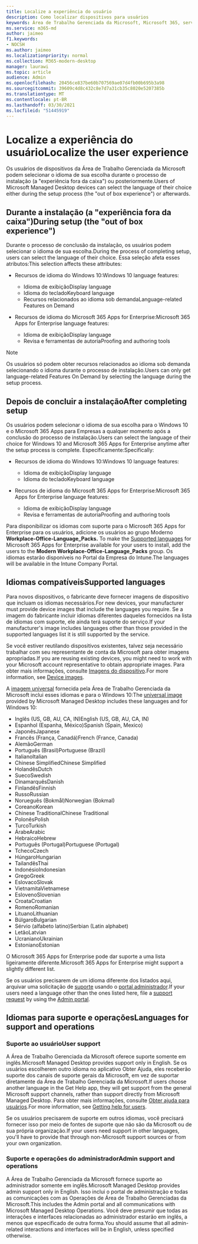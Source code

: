 ```yaml
---
title: Localize a experiência do usuário
description: Como localizar dispositivos para usuários
keywords: Área de Trabalho Gerenciada da Microsoft, Microsoft 365, serviço, documentação
ms.service: m365-md
author: jaimeo
f1.keywords:
- NOCSH
ms.author: jaimeo
ms.localizationpriority: normal
ms.collection: M365-modern-desktop
manager: laurawi
ms.topic: article
audience: Admin
ms.openlocfilehash: 20456ce837be60b707569ae07d4fb00b695b3a98
ms.sourcegitcommit: 39609c4d8c432c8e7d7a31cb35c8020e5207385b
ms.translationtype: MT
ms.contentlocale: pt-BR
ms.lasthandoff: 03/30/2021
ms.locfileid: "51445919"
---
```

# <a name="localize-the-user-experience"></a><span data-ttu-id="40abf-104">Localize a experiência do usuário</span><span class="sxs-lookup"><span data-stu-id="40abf-104">Localize the user experience</span></span>

<span data-ttu-id="40abf-105">Os usuários de dispositivos da Área de Trabalho Gerenciada da Microsoft podem selecionar o idioma de sua escolha durante o processo de instalação (a "experiência fora da caixa") ou posteriormente.</span><span class="sxs-lookup"><span data-stu-id="40abf-105">Users of Microsoft Managed Desktop devices can select the language of their choice either during the setup process (the "out of box experience") or afterwards.</span></span>

## <a name="during-setup-the-out-of-box-experience"></a><span data-ttu-id="40abf-106">Durante a instalação (a "experiência fora da caixa")</span><span class="sxs-lookup"><span data-stu-id="40abf-106">During setup (the "out of box experience")</span></span>

<span data-ttu-id="40abf-107">Durante o processo de conclusão da instalação, os usuários podem selecionar o idioma de sua escolha.</span><span class="sxs-lookup"><span data-stu-id="40abf-107">During the process of completing setup, users can select the language of their choice.</span></span> <span data-ttu-id="40abf-108">Essa seleção afeta esses atributos:</span><span class="sxs-lookup"><span data-stu-id="40abf-108">This selection affects these attributes:</span></span>

- <span data-ttu-id="40abf-109">Recursos de idioma do Windows 10:</span><span class="sxs-lookup"><span data-stu-id="40abf-109">Windows 10 language features:</span></span>
    - <span data-ttu-id="40abf-110">Idioma de exibição</span><span class="sxs-lookup"><span data-stu-id="40abf-110">Display language</span></span>
    - <span data-ttu-id="40abf-111">Idioma do teclado</span><span class="sxs-lookup"><span data-stu-id="40abf-111">Keyboard language</span></span>
    - <span data-ttu-id="40abf-112">Recursos relacionados ao idioma sob demanda</span><span class="sxs-lookup"><span data-stu-id="40abf-112">Language-related Features on Demand</span></span>

- <span data-ttu-id="40abf-113">Recursos de idioma do Microsoft 365 Apps for Enterprise:</span><span class="sxs-lookup"><span data-stu-id="40abf-113">Microsoft 365 Apps for Enterprise language features:</span></span>
    - <span data-ttu-id="40abf-114">Idioma de exibição</span><span class="sxs-lookup"><span data-stu-id="40abf-114">Display language</span></span>
    - <span data-ttu-id="40abf-115">Revisa e ferramentas de autoria</span><span class="sxs-lookup"><span data-stu-id="40abf-115">Proofing and authoring tools</span></span>

> [!NOTE]
> <span data-ttu-id="40abf-116">Os usuários só podem obter recursos relacionados ao idioma sob demanda selecionando o idioma durante o processo de instalação.</span><span class="sxs-lookup"><span data-stu-id="40abf-116">Users can only get language-related Features On Demand by selecting the language during the setup process.</span></span>

## <a name="after-completing-setup"></a><span data-ttu-id="40abf-117">Depois de concluir a instalação</span><span class="sxs-lookup"><span data-stu-id="40abf-117">After completing setup</span></span>

<span data-ttu-id="40abf-118">Os usuários podem selecionar o idioma de sua escolha para o Windows 10 e o Microsoft 365 Apps para Empresas a qualquer momento após a conclusão do processo de instalação.</span><span class="sxs-lookup"><span data-stu-id="40abf-118">Users can select the language of their choice for Windows 10 and Microsoft 365 Apps for Enterprise anytime after the setup process is complete.</span></span> <span data-ttu-id="40abf-119">Especificamente:</span><span class="sxs-lookup"><span data-stu-id="40abf-119">Specifically:</span></span>

- <span data-ttu-id="40abf-120">Recursos de idioma do Windows 10:</span><span class="sxs-lookup"><span data-stu-id="40abf-120">Windows 10 language features:</span></span>
    - <span data-ttu-id="40abf-121">Idioma de exibição</span><span class="sxs-lookup"><span data-stu-id="40abf-121">Display language</span></span>
    - <span data-ttu-id="40abf-122">Idioma do teclado</span><span class="sxs-lookup"><span data-stu-id="40abf-122">Keyboard language</span></span>

- <span data-ttu-id="40abf-123">Recursos de idioma do Microsoft 365 Apps for Enterprise:</span><span class="sxs-lookup"><span data-stu-id="40abf-123">Microsoft 365 Apps for Enterprise language features:</span></span>
    - <span data-ttu-id="40abf-124">Idioma de exibição</span><span class="sxs-lookup"><span data-stu-id="40abf-124">Display language</span></span>
    - <span data-ttu-id="40abf-125">Revisa e ferramentas de autoria</span><span class="sxs-lookup"><span data-stu-id="40abf-125">Proofing and authoring tools</span></span>

<span data-ttu-id="40abf-126">Para disponibilizar os idiomas com suporte para o Microsoft 365 Apps for Enterprise para os usuários, adicione os usuários ao grupo Moderno **Workplace-Office-Language_Packs.** [](#supported-languages)</span><span class="sxs-lookup"><span data-stu-id="40abf-126">To make the [Supported languages](#supported-languages) for Microsoft 365 Apps for Enterprise available for your users to install, add the users to the **Modern Workplace-Office-Language_Packs** group.</span></span> <span data-ttu-id="40abf-127">Os idiomas estarão disponíveis no Portal da Empresa do Intune.</span><span class="sxs-lookup"><span data-stu-id="40abf-127">The languages will be available in the Intune Company Portal.</span></span>


## <a name="supported-languages"></a><span data-ttu-id="40abf-128">Idiomas compatíveis</span><span class="sxs-lookup"><span data-stu-id="40abf-128">Supported languages</span></span>

<span data-ttu-id="40abf-129">Para novos dispositivos, o fabricante deve fornecer imagens de dispositivo que incluam os idiomas necessários.</span><span class="sxs-lookup"><span data-stu-id="40abf-129">For new devices, your manufacturer must provide device images that include the languages you require.</span></span> <span data-ttu-id="40abf-130">Se a imagem do fabricante incluir idiomas diferentes daqueles fornecidos na lista de idiomas com suporte, ele ainda terá suporte do serviço.</span><span class="sxs-lookup"><span data-stu-id="40abf-130">If your manufacturer's image includes languages other than those provided in the supported languages list it is still supported by the service.</span></span>

<span data-ttu-id="40abf-131">Se você estiver reutilando dispositivos existentes, talvez seja necessário trabalhar com seu representante de conta da Microsoft para obter imagens apropriadas.</span><span class="sxs-lookup"><span data-stu-id="40abf-131">If you are reusing existing devices, you might need to work with your Microsoft account representative to obtain appropriate images.</span></span> <span data-ttu-id="40abf-132">Para obter mais informações, consulte [Imagens do dispositivo](../service-description/device-images.md).</span><span class="sxs-lookup"><span data-stu-id="40abf-132">For more information, see [Device images](../service-description/device-images.md).</span></span>

<span data-ttu-id="40abf-133">A [imagem universal](../service-description/device-images.md#universal-image) fornecida pela Área de Trabalho Gerenciada da Microsoft inclui esses idiomas e para o Windows 10:</span><span class="sxs-lookup"><span data-stu-id="40abf-133">The [universal image](../service-description/device-images.md#universal-image) provided by Microsoft Managed Desktop includes these languages and for Windows 10:</span></span>

- <span data-ttu-id="40abf-134">Inglês (US, GB, AU, CA, IN)</span><span class="sxs-lookup"><span data-stu-id="40abf-134">English (US, GB, AU, CA, IN)</span></span>
- <span data-ttu-id="40abf-135">Espanhol (Espanha, México)</span><span class="sxs-lookup"><span data-stu-id="40abf-135">Spanish (Spain, Mexico)</span></span>
- <span data-ttu-id="40abf-136">Japonês</span><span class="sxs-lookup"><span data-stu-id="40abf-136">Japanese</span></span>
- <span data-ttu-id="40abf-137">Francês (França, Canadá)</span><span class="sxs-lookup"><span data-stu-id="40abf-137">French (France, Canada)</span></span>
- <span data-ttu-id="40abf-138">Alemão</span><span class="sxs-lookup"><span data-stu-id="40abf-138">German</span></span>
- <span data-ttu-id="40abf-139">Português (Brasil)</span><span class="sxs-lookup"><span data-stu-id="40abf-139">Portuguese (Brazil)</span></span>
- <span data-ttu-id="40abf-140">Italiano</span><span class="sxs-lookup"><span data-stu-id="40abf-140">Italian</span></span>
- <span data-ttu-id="40abf-141">Chinese Simplified</span><span class="sxs-lookup"><span data-stu-id="40abf-141">Chinese Simplified</span></span>
- <span data-ttu-id="40abf-142">Holandês</span><span class="sxs-lookup"><span data-stu-id="40abf-142">Dutch</span></span>  
- <span data-ttu-id="40abf-143">Sueco</span><span class="sxs-lookup"><span data-stu-id="40abf-143">Swedish</span></span>
- <span data-ttu-id="40abf-144">Dinamarquês</span><span class="sxs-lookup"><span data-stu-id="40abf-144">Danish</span></span>  
- <span data-ttu-id="40abf-145">Finlandês</span><span class="sxs-lookup"><span data-stu-id="40abf-145">Finnish</span></span> 
- <span data-ttu-id="40abf-146">Russo</span><span class="sxs-lookup"><span data-stu-id="40abf-146">Russian</span></span> 
- <span data-ttu-id="40abf-147">Norueguês (Bokmål)</span><span class="sxs-lookup"><span data-stu-id="40abf-147">Norwegian (Bokmal)</span></span>
- <span data-ttu-id="40abf-148">Coreano</span><span class="sxs-lookup"><span data-stu-id="40abf-148">Korean</span></span>
- <span data-ttu-id="40abf-149">Chinese Traditional</span><span class="sxs-lookup"><span data-stu-id="40abf-149">Chinese Traditional</span></span>
- <span data-ttu-id="40abf-150">Polonês</span><span class="sxs-lookup"><span data-stu-id="40abf-150">Polish</span></span>
- <span data-ttu-id="40abf-151">Turco</span><span class="sxs-lookup"><span data-stu-id="40abf-151">Turkish</span></span>
- <span data-ttu-id="40abf-152">Árabe</span><span class="sxs-lookup"><span data-stu-id="40abf-152">Arabic</span></span>
- <span data-ttu-id="40abf-153">Hebraico</span><span class="sxs-lookup"><span data-stu-id="40abf-153">Hebrew</span></span>
- <span data-ttu-id="40abf-154">Português (Portugal)</span><span class="sxs-lookup"><span data-stu-id="40abf-154">Portuguese (Portugal)</span></span>
- <span data-ttu-id="40abf-155">Tcheco</span><span class="sxs-lookup"><span data-stu-id="40abf-155">Czech</span></span>
- <span data-ttu-id="40abf-156">Húngaro</span><span class="sxs-lookup"><span data-stu-id="40abf-156">Hungarian</span></span>
- <span data-ttu-id="40abf-157">Tailandês</span><span class="sxs-lookup"><span data-stu-id="40abf-157">Thai</span></span>
- <span data-ttu-id="40abf-158">Indonésio</span><span class="sxs-lookup"><span data-stu-id="40abf-158">Indonesian</span></span>
- <span data-ttu-id="40abf-159">Grego</span><span class="sxs-lookup"><span data-stu-id="40abf-159">Greek</span></span>
- <span data-ttu-id="40abf-160">Eslovaco</span><span class="sxs-lookup"><span data-stu-id="40abf-160">Slovak</span></span>
- <span data-ttu-id="40abf-161">Vietnamita</span><span class="sxs-lookup"><span data-stu-id="40abf-161">Vietnamese</span></span>
- <span data-ttu-id="40abf-162">Esloveno</span><span class="sxs-lookup"><span data-stu-id="40abf-162">Slovenian</span></span>
- <span data-ttu-id="40abf-163">Croata</span><span class="sxs-lookup"><span data-stu-id="40abf-163">Croatian</span></span>
- <span data-ttu-id="40abf-164">Romeno</span><span class="sxs-lookup"><span data-stu-id="40abf-164">Romanian</span></span>
- <span data-ttu-id="40abf-165">Lituano</span><span class="sxs-lookup"><span data-stu-id="40abf-165">Lithuanian</span></span>
- <span data-ttu-id="40abf-166">Búlgaro</span><span class="sxs-lookup"><span data-stu-id="40abf-166">Bulgarian</span></span>
- <span data-ttu-id="40abf-167">Sérvio (alfabeto latino)</span><span class="sxs-lookup"><span data-stu-id="40abf-167">Serbian (Latin alphabet)</span></span>
- <span data-ttu-id="40abf-168">Letão</span><span class="sxs-lookup"><span data-stu-id="40abf-168">Latvian</span></span>
- <span data-ttu-id="40abf-169">Ucraniano</span><span class="sxs-lookup"><span data-stu-id="40abf-169">Ukrainian</span></span>
- <span data-ttu-id="40abf-170">Estoniano</span><span class="sxs-lookup"><span data-stu-id="40abf-170">Estonian</span></span>

<span data-ttu-id="40abf-171">O Microsoft 365 Apps for Enterprise pode dar suporte a uma lista ligeiramente diferente.</span><span class="sxs-lookup"><span data-stu-id="40abf-171">Microsoft 365 Apps for Enterprise might support a slightly different list.</span></span>

<span data-ttu-id="40abf-172">Se os usuários precisarem de um idioma diferente dos listados aqui, arquivar uma solicitação de [suporte](../working-with-managed-desktop/admin-support.md) usando o [portal administrador](access-admin-portal.md).</span><span class="sxs-lookup"><span data-stu-id="40abf-172">If your users need a language other than the ones listed here, file a [support request](../working-with-managed-desktop/admin-support.md) by using the [Admin portal](access-admin-portal.md).</span></span>

## <a name="languages-for-support-and-operations"></a><span data-ttu-id="40abf-173">Idiomas para suporte e operações</span><span class="sxs-lookup"><span data-stu-id="40abf-173">Languages for support and operations</span></span>

### <a name="user-support"></a><span data-ttu-id="40abf-174">Suporte ao usuário</span><span class="sxs-lookup"><span data-stu-id="40abf-174">User support</span></span>
<span data-ttu-id="40abf-175">A Área de Trabalho Gerenciada da Microsoft oferece suporte somente em inglês.</span><span class="sxs-lookup"><span data-stu-id="40abf-175">Microsoft Managed Desktop provides support only in English.</span></span> <span data-ttu-id="40abf-176">Se os usuários escolherem outro idioma no aplicativo Obter Ajuda, eles receberão suporte dos canais de suporte gerais da Microsoft, em vez de suportar diretamente da Área de Trabalho Gerenciada da Microsoft.</span><span class="sxs-lookup"><span data-stu-id="40abf-176">If users choose another language in the Get Help app, they will get support from the general Microsoft support channels, rather than support directly from Microsoft Managed Desktop.</span></span> <span data-ttu-id="40abf-177">Para obter mais informações, consulte [Obter ajuda para usuários](../working-with-managed-desktop/end-user-support.md).</span><span class="sxs-lookup"><span data-stu-id="40abf-177">For more information, see [Getting help for users](../working-with-managed-desktop/end-user-support.md).</span></span>

<span data-ttu-id="40abf-178">Se os usuários precisarem de suporte em outros idiomas, você precisará fornecer isso por meio de fontes de suporte que não são da Microsoft ou de sua própria organização.</span><span class="sxs-lookup"><span data-stu-id="40abf-178">If your users need support in other languages, you'll have to provide that through non-Microsoft support sources or from your own organization.</span></span>

### <a name="admin-support-and-operations"></a><span data-ttu-id="40abf-179">Suporte e operações do administrador</span><span class="sxs-lookup"><span data-stu-id="40abf-179">Admin support and operations</span></span>
<span data-ttu-id="40abf-180">A Área de Trabalho Gerenciada da Microsoft fornece suporte ao administrador somente em inglês.</span><span class="sxs-lookup"><span data-stu-id="40abf-180">Microsoft Managed Desktop provides admin support only in English.</span></span> <span data-ttu-id="40abf-181">Isso inclui o portal de administração e todas as comunicações com as Operações de Área de Trabalho Gerenciadas da Microsoft.</span><span class="sxs-lookup"><span data-stu-id="40abf-181">This includes the Admin portal and all communications with Microsoft Managed Desktop Operations.</span></span> <span data-ttu-id="40abf-182">Você deve presumir que todas as interações e interfaces relacionadas ao administrador estarão em inglês, a menos que especificado de outra forma.</span><span class="sxs-lookup"><span data-stu-id="40abf-182">You should assume that all admin-related interactions and interfaces will be in English, unless specified otherwise.</span></span>



